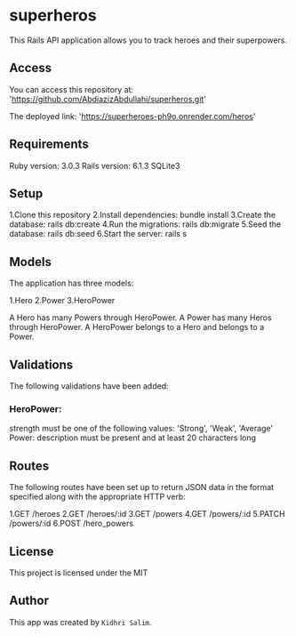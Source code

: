 # superheros

This Rails API application allows you to track heroes and their superpowers.

## Access
You can access this repository at:
    'https://github.com/AbdiazizAbdullahi/superheros.git'

The deployed link:
    'https://superheroes-ph9o.onrender.com/heros'

## Requirements
Ruby version: 3.0.3
Rails version: 6.1.3
SQLite3

## Setup
1.Clone this repository
2.Install dependencies: bundle install
3.Create the database: rails db:create
4.Run the migrations: rails db:migrate
5.Seed the database: rails db:seed
6.Start the server: rails s

## Models
The application has three models:

1.Hero
2.Power
3.HeroPower

A Hero has many Powers through HeroPower.
A Power has many Heros through HeroPower.
A HeroPower belongs to a Hero and belongs to a Power.

## Validations
The following validations have been added:

### HeroPower:
strength must be one of the following values: 'Strong', 'Weak', 'Average'
Power:
description must be present and at least 20 characters long

## Routes
The following routes have been set up to return JSON data in the format specified along with the appropriate HTTP verb:

1.GET /heroes
2.GET /heroes/:id
3.GET /powers
4.GET /powers/:id
5.PATCH /powers/:id
6.POST /hero_powers

## License
This project is licensed under the MIT

## Author
This app was created by `Kidhri Salim`.
